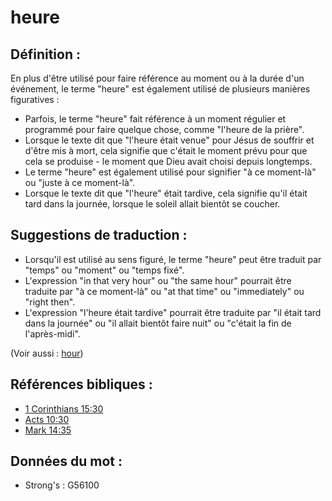 # heure

## Définition :

En plus d'être utilisé pour faire référence au moment ou à la durée d'un événement, le terme "heure" est également utilisé de plusieurs manières figuratives :

* Parfois, le terme "heure" fait référence à un moment régulier et programmé pour faire quelque chose, comme "l'heure de la prière".
* Lorsque le texte dit que "l'heure était venue" pour Jésus de souffrir et d'être mis à mort, cela signifie que c'était le moment prévu pour que cela se produise - le moment que Dieu avait choisi depuis longtemps.
* Le terme "heure" est également utilisé pour signifier "à ce moment-là" ou "juste à ce moment-là".
* Lorsque le texte dit que "l'heure" était tardive, cela signifie qu'il était tard dans la journée, lorsque le soleil allait bientôt se coucher.

## Suggestions de traduction :

* Lorsqu'il est utilisé au sens figuré, le terme "heure" peut être traduit par "temps" ou "moment" ou "temps fixé".
* L'expression "in that very hour" ou "the same hour" pourrait être traduite par "à ce moment-là" ou "at that time" ou "immediately" ou "right then".
* L'expression "l'heure était tardive" pourrait être traduite par "il était tard dans la journée" ou "il allait bientôt faire nuit" ou "c'était la fin de l'après-midi".

(Voir aussi : [hour](../other/biblicaltimehour.md))

## Références bibliques :

* [1 Corinthians 15:30](rc://en/tn/help/1co/15/30)
* [Acts 10:30](rc://en/tn/help/act/10/30)
* [Mark 14:35](rc://en/tn/help/mrk/14/35)

## Données du mot :

* Strong's : G56100
